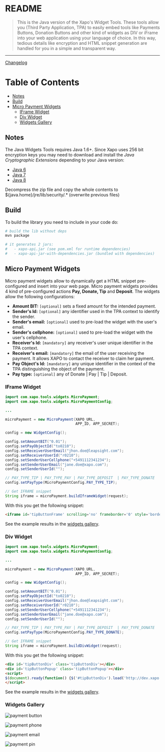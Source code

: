 # README
>This is the Java version of the Xapo's Widget Tools. These tools allow you (Third Party Application, TPA) to easily embed tools like Payments Buttons, Donation Buttons and other kind of widgets as DIV or iFrame into your web application using your language of choice. In this way, tedious details like encryption and HTML snippet generation are handled for you in a simple and transparent way.   

---

[Changelog](CHANGELOG.md)

# Table of Contents

- [Notes](#notes)
- [Build](#build)
- [Micro Payment Widgets](#micro-payment-widgets)
  - [IFrame Widget](#iframe-widget)
  - [Div Widget](#div-widget)
  - [Widgets Gallery](#widgets-gallery)

## Notes

The Java Widgets Tools requires Java 1.6+. Since Xapo uses 256 bit encryption keys you may need to download and install the _Java Cryptographic Extensions_ depending to your Java version:

- [Java 6](http://www.oracle.com/technetwork/java/javase/downloads/jce-6-download-429243.html)
- [Java 7](http://www.oracle.com/technetwork/java/javase/downloads/jce-7-download-432124.html)
- [Java 8](http://www.oracle.com/technetwork/java/javase/downloads/jce8-download-2133166.html)

Decompress the zip file and copy the whole contents to ${java.home}/jre/lib/security/.* (overwrite previous files)

## Build
To build the library you need to include in your code do:

``` bash
# build the lib without deps
mvn package

# it generates 2 jars: 
#   - xapo-api.jar (see pom.xml for runtime dependencies)
#   - xapo-api-jar-with-dependencies.jar (bundled with dependencies)
```

## Micro Payment Widgets
Micro payment widgets allow to dynamically get a HTML snippet pre-configured and insert into your web page. Micro payment widgets provides 4 kind of pre-configured actions __Pay, Donate, Tip__ and __Deposit__. The widgets allow the following configurations:

- **Amount BIT:** `[optional]` sets a fixed amount for the intended payment.
- **Sender's Id:** `[optional]` any identifier used in the TPA context to identify the sender.
- **Sender's email:** `[optional]` used to pre-load the widget with the user's email.
- **Sender's cellphone:** `[optional]` used to pre-load the widget with the user's cellphone.
- **Receiver's Id:** `[mandatory]` any receiver's user unique identifier in the TPA context. 
- **Receiver's email:** `[mandatory]` the email of the user receiving the payment. It allows XAPO to contact the receiver to claim her payment.
- **Pay Object's Id:** `[mandatory]` any unique identifier in the context of the TPA distinguishing the object of the payment.
- **Pay type:** `[optional]` any of Donate | Pay | Tip | Deposit.

### IFrame Widget
```java
import com.xapo.tools.widgets.MicroPayment;
import com.xapo.tools.widgets.MicroPaymentConfig;

...

microPayment = new MicroPayment(XAPO_URL,
                                APP_ID, APP_SECRET);

config = new WidgetConfig();

config.setAmountBIT("0.01");
config.setPayObjectId("to0210");
config.setReceiverUserEmail("jhon.doe@leapsight.com");
config.setReceiverUserId("r0210");
config.setSenderUserCellphone("+5491112341234");
config.setSenderUserEmail("jane.doe@xapo.com");
config.setSenderUserId("");

// PAY_TYPE_TIP | PAY_TYPE_PAY | PAY_TYPE_DEPOSIT  | PAY_TYPE_DONATE
config.setPayType(MicroPaymentConfig.PAY_TYPE_TIP);

// Get IFRAME snippet
String iframe = microPayment.buildIframeWidget(request);
```

With this you get the following snippet:

```html
<iframe id='tipButtonFrame' scrolling='no' frameborder='0' style='border:none; overflow:hidden; height:22px;' allowTransparency='true' src='http://dev.xapo.com:8089/pay_button/show?customization=%7B%22button_text%22%3A%22Tip%22%7D&app_id=b91014cc28c94841&button_request=C%2F6OaxS0rh3jMhH90kRYyp3y%2BU5ADcCgMLCyz2P5ssFG%2FJoGf55ccvicyRMuIXpU5xhDeHGffpZAvVeMCpJhGFyIPwLFh%2FVdnjnDUjYgJCQeB4mCpGsEW5SC6wNvg69ksgeAtr108Wc5miA8H4JG99EWTTlC7WtIGg5rFKkbjrop15fSJfhv5cTs02jSC5f2BaLlh1mKh5hSPW3HGcWcl%2BdyZj%2F9m1lPB4gKfky2%2FnT0tYjbEFo5aU6WtowWrf2xE8OYejyI0poEFkClBkv2eDkp4Gel4tGb%2Bkwszcyb18ztK89RlBwhe8sX4HeM2KJM8ZaWuDOGH2VW4kbThMCZEw%3D%3D'></iframe>
```

See the example results in the [widgets gallery](#widgets-gallery).

### Div Widget
```java
import com.xapo.tools.widgets.MicroPayment;
import com.xapo.tools.widgets.MicroPaymentConfig;

...

microPayment = new MicroPayment(XAPO_URL,
                                APP_ID, APP_SECRET);

config = new WidgetConfig();

config.setAmountBIT("0.01");
config.setPayObjectId("to0210");
config.setReceiverUserEmail("jhon.doe@leapsight.com");
config.setReceiverUserId("r0210");
config.setSenderUserCellphone("+5491112341234");
config.setSenderUserEmail("jane.doe@xapo.com");
config.setSenderUserId("");

// PAY_TYPE_TIP | PAY_TYPE_PAY | PAY_TYPE_DEPOSIT  | PAY_TYPE_DONATE
config.setPayType(MicroPaymentConfig.PAY_TYPE_DONATE);

// Get IFRAME snippet
String iframe = microPayment.buildDivWidget(request);
```

With this you get the following snippet:

```html
<div id='tipButtonDiv' class='tipButtonDiv'></div>
<div id='tipButtonPopup' class='tipButtonPopup'></div>
<script>
$(document).ready(function() {$('#tipButtonDiv').load('http://dev.xapo.com:8089/pay_button/show?customization=%7B%22button_text%22%3A%22Donate%22%7D&app_id=b91014cc28c94841&button_request=C%2F6OaxS0rh3jMhH90kRYyp3y%2BU5ADcCgMLCyz2P5ssFG%2FJoGf55ccvicyRMuIXpU5xhDeHGffpZAvVeMCpJhGFyIPwLFh%2FVdnjnDUjYgJCQeB4mCpGsEW5SC6wNvg69ksgeAtr108Wc5miA8H4JG99EWTTlC7WtIGg5rFKkbjrop15fSJfhv5cTs02jSC5f2BaLlh1mKh5hSPW3HGcWcl%2BdyZj%2F9m1lPB4gKfky2%2FnT0tYjbEFo5aU6WtowWrf2xE8OYejyI0poEFkClBkv2eDkp4Gel4tGb%2Bkwszcyb18ztK89RlBwhe8sX4HeM2KJMHVfAM8NQXQu8oiIyCAl0vg%3D%3D');});
</script>
```

See the example results in the [widgets gallery](#widgets-gallery).

### Widgets Gallery

![payment button](https://bitbucket.org/leapsight/xapo.java-sdk/raw/master/img/donate_button.png)

![payment phone](https://bitbucket.org/leapsight/xapo.java-sdk/raw/master/img/mpayment1.png)

![payment email](https://bitbucket.org/leapsight/xapo.java-sdk/raw/master/img/mpayment2.png)

![payment pin](https://bitbucket.org/leapsight/xapo.java-sdk/raw/master/img/mpayment3.png)